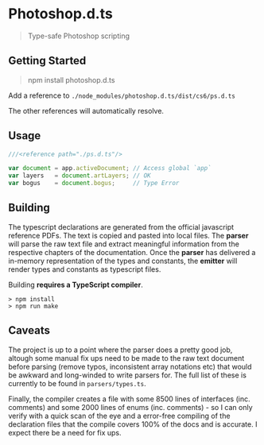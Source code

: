 Photoshop.d.ts
==============

> Type-safe Photoshop scripting

## Getting Started

> npm install photoshop.d.ts

Add a reference to `./node_modules/photoshop.d.ts/dist/cs6/ps.d.ts`

The other references will automatically resolve.

## Usage

```typescript
///<reference path="./ps.d.ts"/>

var document = app.activeDocument; // Access global `app`
var layers   = document.artLayers; // OK
var bogus    = document.bogus;     // Type Error
```

## Building

The typescript declarations are generated from the official javascript reference
PDFs. The text is copied and pasted into local files. The **parser** will parse
the raw text file and extract meaningful information from the respective
chapters of the documentation. Once the **parser** has delivered a in-memory
representation of the types and constants, the **emitter** will render types and
constants as typescript files.

Building **requires a TypeScript compiler**.

```
> npm install
> npm run make
```

## Caveats

The project is up to a point where the parser does a pretty good job, altough
some manual fix ups need to be made to the raw text document before parsing
(remove typos, inconsistent array notations etc) that would be awkward and
long-winded to write parsers for. The full list of these is currently to be
found in `parsers/types.ts`.

Finally, the compiler creates a file with some 8500 lines of interfaces (inc.
comments) and some 2000 lines of enums (inc. comments) - so I can only verify
with a quick scan of the eye and a error-free compiling of the declaration files
that the compile covers 100% of the docs and is accurate. I expect there be
a need for fix ups.
